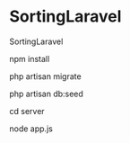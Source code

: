# SortingLaravel
 SortingLaravel

npm install

php artisan migrate

php artisan db:seed

cd server 

node app.js

